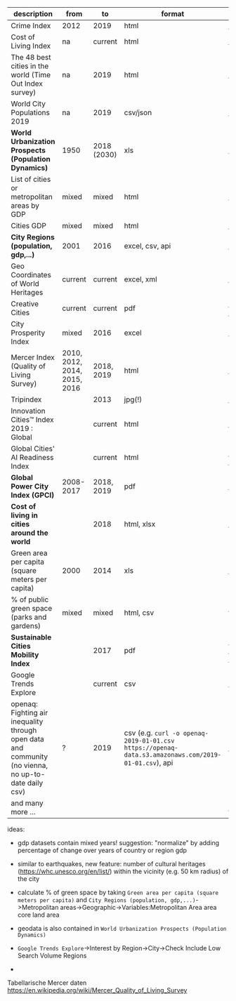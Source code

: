 | description | from  | to   | format  | link |
|---|---|---|---|---|
| Crime Index  |  2012 |  2019 | html  | https://www.numbeo.com/crime/rankings.jsp  |
| Cost of Living Index  | na  | current  | html |  https://www.expatistan.com/cost-of-living/index |
| The 48 best cities in the world (Time Out Index survey) | na  |  2019 | html  | https://www.timeout.com/things-to-do/best-cities-in-the-world  |
| World City Populations 2019  | na | 2019  | csv/json  | http://worldpopulationreview.com/world-cities/  |
| **World Urbanization Prospects (Population Dynamics)** | 1950 | 2018 (2030) | xls | https://population.un.org/wup/Download/|
| List of cities or metropolitan areas by GDP | mixed | mixed | html | https://en.wikipedia.org/wiki/List_of_cities_or_metropolitan_areas_by_GDP |
| Cities GDP | mixed  | mixed | html | http://www.worldcitiescultureforum.com/data/gdp-pppmillion |
| **City Regions (population, gdp,...)** | 2001 | 2016 | excel, csv, api | https://stats.oecd.org/Index.aspx?DataSetCode=CITIES |
| Geo Coordinates of World Heritages | current  | current | excel, xml | https://whc.unesco.org/en/syndication |
| Creative Cities | current  | current | pdf | https://en.unesco.org/creative-cities/sites/creative-cities/files/16_pages_villes_creatives_uk_bd.pdf |
| City Prosperity Index | mixed  | 2016  | excel | http://urbandata.unhabitat.org/download-raw-data |
| Mercer Index (Quality of Living Survey) | 2010, 2012, 2014, 2015, 2016 | 2018, 2019 | html | https://en.wikipedia.org/wiki/Mercer_Quality_of_Living_Survey |
| Tripindex | | 2013| jpg(!) | https://www.tripadvisor.com/InfoCenter-a_ctr.TripIndex__5F__Cities__5F__2013__5F__US |
| Innovation Cities™ Index 2019 : Global| | current | html | https://www.innovation-cities.com/index-2019-global-city-rankings/18842/ |
| Global Cities' AI Readiness Index |  | current | html | https://www.oliverwymanforum.com/city-readiness/global-cities-ai-readiness-index-2019.html |
| **Global Power City Index (GPCI)** | 2008-2017 | 2018, 2019 | pdf | http://www.mori-m-foundation.or.jp/english/ius2/gpci2/index.shtml |
| **Cost of living in cities around the world** | | 2018 | html, xlsx | https://www.ubs.com/microsites/prices-earnings/en/explore/?split=false |
| Green area per capita (square meters per capita) |2000 | 2014 | xls | https://data.humdata.org/dataset/green-area-per-capita-square-meters-per-capita |
| % of public green space (parks and gardens) | mixed | mixed | html, csv | http://www.worldcitiescultureforum.com/data/of-public-green-space-parks-and-gardens |
| **Sustainable Cities Mobility Index** | | 2017| pdf | https://www.arcadis.com/en/global/our-perspectives/sustainable-cities-mobility-index-2017/?utm_source=PR&utm_medium=10302017&utm_campaign=SCMI2017&utm_content=global |
| Google Trends Explore | | current | csv | https://trends.google.com/trends/explore?q=beatles |
| openaq: Fighting air inequality through open data and community (no vienna, no up-to-date daily csv) | ? | 2019 | csv (e.g. `curl -o openaq-2019-01-01.csv https://openaq-data.s3.amazonaws.com/2019-01-01.csv`), api | https://openaq.org |
| and many more ... | | | | https://toolbox.google.com/datasetsearch/search?query=Global%20city%20index |

ideas:
- gdp datasets contain mixed years! suggestion: "normalize" by adding percentage of change over years of country or region gdp
- similar to earthquakes, new feature: number of cultural heritages (https://whc.unesco.org/en/list/) within the vicinity (e.g. 50 km radius) of the city
- calculate % of green space by taking `Green area per capita (square meters per capita)` and `City Regions (population, gdp,...)`->Metropolitan areas->Geographic->Variables:Metropolitan Area area core land area
- geodata is also contained in `World Urbanization Prospects (Population Dynamics)`
- `Google Trends Explore`->Interest by Region->City->Check Include Low Search Volume Regions

-

Tabellarische Mercer daten
https://en.wikipedia.org/wiki/Mercer_Quality_of_Living_Survey